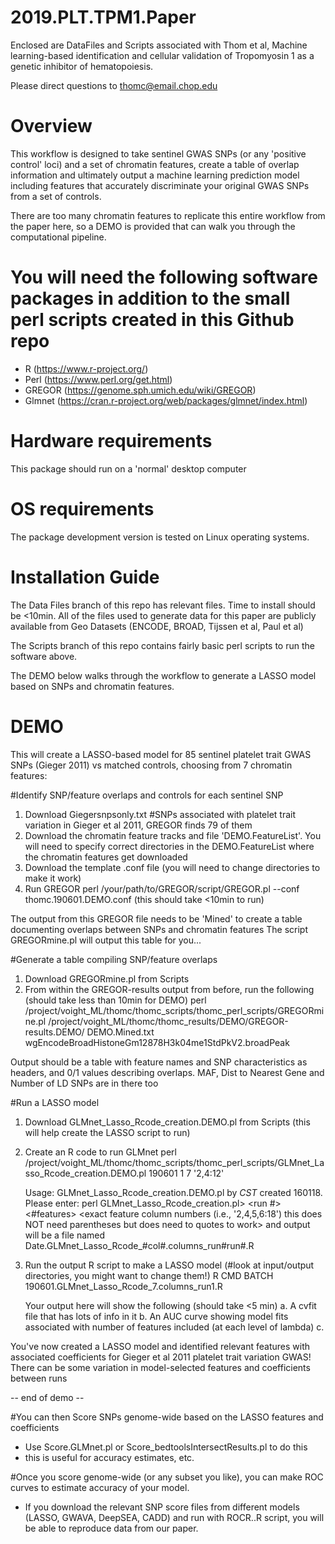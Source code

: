 # 2019.PLT.TPM1.Paper

Enclosed are DataFiles and Scripts associated with Thom et al, Machine learning-based identification and cellular validation of Tropomyosin 1 as a genetic inhibitor of hematopoiesis. 

Please direct questions to thomc@email.chop.edu


# Overview
This workflow is designed to take sentinel GWAS SNPs (or any 'positive control' loci) and a set of chromatin features, create a table of overlap information and ultimately output a machine learning prediction model including features that accurately discriminate your original GWAS SNPs from a set of controls. 

There are too many chromatin features to replicate this entire workflow from the paper here, so a DEMO is provided that can walk you through the computational pipeline. 

# You will need the following software packages in addition to the small perl scripts created in this Github repo
- R (https://www.r-project.org/)
- Perl (https://www.perl.org/get.html)
- GREGOR (https://genome.sph.umich.edu/wiki/GREGOR)
- Glmnet (https://cran.r-project.org/web/packages/glmnet/index.html)

# Hardware requirements
This package should run on a 'normal' desktop computer

# OS requirements
The package development version is tested on Linux operating systems.

# Installation Guide
The Data Files branch of this repo has relevant files. Time to install should be <10min. All of the files used to generate data for this paper are publicly available from Geo Datasets (ENCODE, BROAD, Tijssen et al, Paul et al)

The Scripts branch of this repo contains fairly basic perl scripts to run the software above.

The DEMO below walks through the workflow to generate a LASSO model based on SNPs and chromatin features.

# DEMO
This will create a LASSO-based model for 85 sentinel platelet trait GWAS SNPs (Gieger 2011) vs matched controls, choosing from 7 chromatin features:

#Identify SNP/feature overlaps and controls for each sentinel SNP
1. Download Giegersnpsonly.txt #SNPs associated with platelet trait variation in Gieger et al 2011, GREGOR finds 79 of them
2. Download the chromatin feature tracks and file 'DEMO.FeatureList'. You will need to specify correct directories in the DEMO.FeatureList where the chromatin features get downloaded 
3. Download the template .conf file (you will need to change directories to make it work)
4. Run GREGOR
perl /your/path/to/GREGOR/script/GREGOR.pl --conf thomc.190601.DEMO.conf 
(this should take <10min to run)

The output from this GREGOR file needs to be 'Mined' to create a table documenting overlaps between SNPs and chromatin features
The script GREGORmine.pl will output this table for you...

#Generate a table compiling SNP/feature overlaps
1. Download GREGORmine.pl from Scripts
2. From within the GREGOR-results output from before, run the following (should take less than 10min for DEMO)
perl /project/voight_ML/thomc/thomc_scripts/thomc_perl_scripts/GREGORmine.pl /project/voight_ML/thomc/thomc_results/DEMO/GREGOR-results.DEMO/ DEMO.Mined.txt wgEncodeBroadHistoneGm12878H3k04me1StdPkV2.broadPeak

Output should be a table with feature names and SNP characteristics as headers, and 0/1 values describing overlaps. MAF, Dist to Nearest Gene and Number of LD SNPs are in there too

#Run a LASSO model
1. Download GLMnet_Lasso_Rcode_creation.DEMO.pl from Scripts (this will help create the LASSO script to run)
2. Create an R code to run GLMnet
perl /project/voight_ML/thomc/thomc_scripts/thomc_perl_scripts/GLMnet_Lasso_Rcode_creation.DEMO.pl 190601 1 7 '2,4:12'

    Usage: GLMnet_Lasso_Rcode_creation.DEMO.pl by  _CST_ created 160118. Please enter:
     perl GLMnet_Lasso_Rcode_creation.pl> <date> <run #> <#features> <exact feature column numbers (i.e., '2,4,5,6:18') this         does NOT need parentheses but does need to quotes to work>
     and output will be a file named Date.GLMnet_Lasso_Rcode_#col#.columns_run#run#.R
  
3. Run the output R script to make a LASSO model (#look at input/output directories, you might want to change them!)
R CMD BATCH 190601.GLMnet_Lasso_Rcode_7.columns_run1.R

   Your output here will show the following (should take <5 min)
   a. A cvfit file that has lots of info in it
   b. An AUC curve showing model fits associated with number of features included (at each level of lambda)
   c. 

You've now created a LASSO model and identified relevant features with associated coefficients for Gieger et al 2011 platelet trait variation GWAS! There can be some variation in model-selected features and coefficients between runs 

-- end of demo --

#You can then Score SNPs genome-wide based on the LASSO features and coefficients
- Use Score.GLMnet.pl or Score_bedtoolsIntersectResults.pl to do this
- this is useful for accuracy estimates, etc. 

#Once you score genome-wide (or any subset you like), you can make ROC curves to estimate accuracy of your model. 
- If you download the relevant SNP score files from different models (LASSO, GWAVA, DeepSEA, CADD) and run with ROCR..R script, you will be able to reproduce data from our paper. 







